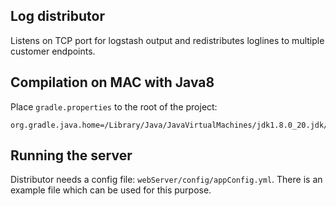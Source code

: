 ## Log distributor

Listens on TCP port for logstash output and redistributes loglines to multiple customer endpoints.

## Compilation on MAC with Java8

Place `gradle.properties` to the root of the project:
```
org.gradle.java.home=/Library/Java/JavaVirtualMachines/jdk1.8.0_20.jdk/Contents/Home/
```

## Running the server

Distributor needs a config file: `webServer/config/appConfig.yml`.
There is an example file which can be used for this purpose.

